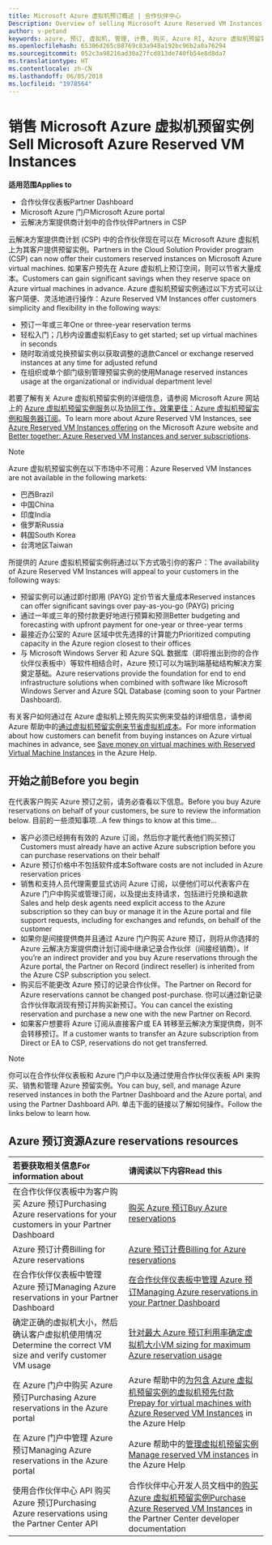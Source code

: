 ```yaml
---
title: Microsoft Azure 虚拟机预订概述 | 合作伙伴中心
Description: Overview of selling Microsoft Azure Reserved VM Instances in CSP.
author: v-petand
keywords: azure, 预订, 虚拟机, 管理, 计费, 购买, Azure RI, Azure 虚拟机预留实例
ms.openlocfilehash: 65306d265c88769c83a948a192bc96b2a0a76294
ms.sourcegitcommit: 052c3a98216ad30a27fcd813de740fb54e8d8da7
ms.translationtype: HT
ms.contentlocale: zh-CN
ms.lasthandoff: 06/05/2018
ms.locfileid: "1978564"
---
```

# <a name="sell-microsoft-azure-reserved-vm-instances"></a><span data-ttu-id="a2943-103">销售 Microsoft Azure 虚拟机预留实例</span><span class="sxs-lookup"><span data-stu-id="a2943-103">Sell Microsoft Azure Reserved VM Instances</span></span> 

**<span data-ttu-id="a2943-104">适用范围</span><span class="sxs-lookup"><span data-stu-id="a2943-104">Applies to</span></span>**

-  <span data-ttu-id="a2943-105">合作伙伴仪表板</span><span class="sxs-lookup"><span data-stu-id="a2943-105">Partner Dashboard</span></span>
-  <span data-ttu-id="a2943-106">Microsoft Azure 门户</span><span class="sxs-lookup"><span data-stu-id="a2943-106">Microsoft Azure portal</span></span>
-  <span data-ttu-id="a2943-107">云解决方案提供商计划中的合作伙伴</span><span class="sxs-lookup"><span data-stu-id="a2943-107">Partners in CSP</span></span>

<span data-ttu-id="a2943-108">云解决方案提供商计划 (CSP) 中的合作伙伴现在可以在 Microsoft Azure 虚拟机上为其客户提供预留实例。</span><span class="sxs-lookup"><span data-stu-id="a2943-108">Partners in the Cloud Solution Provider program (CSP) can now offer their customers reserved instances on Microsoft Azure virtual machines.</span></span> <span data-ttu-id="a2943-109">如果客户预先在 Azure 虚拟机上预订空间，则可以节省大量成本。</span><span class="sxs-lookup"><span data-stu-id="a2943-109">Customers can gain significant savings when they reserve space on Azure virtual machines in advance.</span></span> <span data-ttu-id="a2943-110">Azure 虚拟机预留实例通过以下方式可以让客户简便、灵活地进行操作：</span><span class="sxs-lookup"><span data-stu-id="a2943-110">Azure Reserved VM Instances offer customers simplicity and flexibility in the following ways:</span></span>

-   <span data-ttu-id="a2943-111">预订一年或三年</span><span class="sxs-lookup"><span data-stu-id="a2943-111">One or three-year reservation terms</span></span> 
-   <span data-ttu-id="a2943-112">轻松入门；几秒内设置虚拟机</span><span class="sxs-lookup"><span data-stu-id="a2943-112">Easy to get started; set up virtual machines in seconds</span></span> 
-   <span data-ttu-id="a2943-113">随时取消或兑换预留实例以获取调整的退款</span><span class="sxs-lookup"><span data-stu-id="a2943-113">Cancel or exchange reserved instances at any time for adjusted refund</span></span> 
-   <span data-ttu-id="a2943-114">在组织或单个部门级别管理预留实例的使用</span><span class="sxs-lookup"><span data-stu-id="a2943-114">Manage reserved instances usage at the organizational or individual department level</span></span> 

<span data-ttu-id="a2943-115">若要了解有关 Azure 虚拟机预留实例的详细信息，请参阅 Microsoft Azure 网站上的 [Azure 虚拟机预留实例服务](https://azure.microsoft.com/pricing/reserved-vm-instances/)以及[协同工作，效果更佳：Azure 虚拟机预留实例和服务器订阅](https://blogs.partner.microsoft.com/mpn/better-together-azure-reserved-instances-server-subscriptions/)。</span><span class="sxs-lookup"><span data-stu-id="a2943-115">To learn more about Azure Reserved VM Instances, see [Azure Reserved VM Instances offering](https://azure.microsoft.com/pricing/reserved-vm-instances/) on the Microsoft Azure website and [Better together: Azure Reserved VM Instances and server subscriptions](https://blogs.partner.microsoft.com/mpn/better-together-azure-reserved-instances-server-subscriptions/).</span></span>

> [!NOTE]  
> <span data-ttu-id="a2943-116">Azure 虚拟机预留实例在以下市场中不可用：</span><span class="sxs-lookup"><span data-stu-id="a2943-116">Azure Reserved VM Instances are not available in the following markets:</span></span>  
> * <span data-ttu-id="a2943-117">巴西</span><span class="sxs-lookup"><span data-stu-id="a2943-117">Brazil</span></span>  
> * <span data-ttu-id="a2943-118">中国</span><span class="sxs-lookup"><span data-stu-id="a2943-118">China</span></span>  
> * <span data-ttu-id="a2943-119">印度</span><span class="sxs-lookup"><span data-stu-id="a2943-119">India</span></span>  
> * <span data-ttu-id="a2943-120">俄罗斯</span><span class="sxs-lookup"><span data-stu-id="a2943-120">Russia</span></span>  
> * <span data-ttu-id="a2943-121">韩国</span><span class="sxs-lookup"><span data-stu-id="a2943-121">South Korea</span></span>  
> * <span data-ttu-id="a2943-122">台湾地区</span><span class="sxs-lookup"><span data-stu-id="a2943-122">Taiwan</span></span>  

<span data-ttu-id="a2943-123">所提供的 Azure 虚拟机预留实例将通过以下方式吸引你的客户：</span><span class="sxs-lookup"><span data-stu-id="a2943-123">The availability of Azure Reserved VM Instances will appeal to your customers in the following ways:</span></span>

-   <span data-ttu-id="a2943-124">预留实例可以通过即付即用 (PAYG) 定价节省大量成本</span><span class="sxs-lookup"><span data-stu-id="a2943-124">Reserved instances can offer significant savings over pay-as-you-go (PAYG) pricing</span></span>
-   <span data-ttu-id="a2943-125">通过一年或三年的预付款更好地进行预算和预测</span><span class="sxs-lookup"><span data-stu-id="a2943-125">Better budgeting and forecasting with upfront payment for one-year or three-year terms</span></span> 
-   <span data-ttu-id="a2943-126">最接近办公室的 Azure 区域中优先选择的计算能力</span><span class="sxs-lookup"><span data-stu-id="a2943-126">Prioritized computing capacity in the Azure region closest to their offices</span></span>  
-   <span data-ttu-id="a2943-127">与 Microsoft Windows Server 和 Azure SQL 数据库（即将推出到你的合作伙伴仪表板中）等软件相结合时，Azure 预订可以为端到端基础结构解决方案奠定基础。</span><span class="sxs-lookup"><span data-stu-id="a2943-127">Azure reservations provide the foundation for end to end infrastructure solutions when combined with software like Microsoft Windows Server and Azure SQL Database (coming soon to your Partner Dashboard).</span></span>   

<span data-ttu-id="a2943-128">有关客户如何通过在 Azure 虚拟机上预先购买实例来受益的详细信息，请参阅 Azure 帮助中的[通过虚拟机预留实例来节省虚拟机成本](https://docs.microsoft.com/azure/billing/billing-save-compute-costs-reservations)。</span><span class="sxs-lookup"><span data-stu-id="a2943-128">For more information about how customers can benefit from buying instances on Azure virtual machines in advance, see [Save money on virtual machines with Reserved Virtual Machine Instances](https://docs.microsoft.com/azure/billing/billing-save-compute-costs-reservations) in the Azure Help.</span></span>

## <a name="before-you-begin"></a><span data-ttu-id="a2943-129">开始之前</span><span class="sxs-lookup"><span data-stu-id="a2943-129">Before you begin</span></span>

<span data-ttu-id="a2943-130">在代表客户购买 Azure 预订之前，请务必查看以下信息。</span><span class="sxs-lookup"><span data-stu-id="a2943-130">Before you buy Azure reservations on behalf of your customers, be sure to review the information below.</span></span> <span data-ttu-id="a2943-131">目前的一些须知事项…</span><span class="sxs-lookup"><span data-stu-id="a2943-131">A few things to know at this time…</span></span>

-   <span data-ttu-id="a2943-132">客户必须已经拥有有效的 Azure 订阅，然后你才能代表他们购买预订</span><span class="sxs-lookup"><span data-stu-id="a2943-132">Customers must already have an active Azure subscription before you can purchase reservations on their behalf</span></span>  
-   <span data-ttu-id="a2943-133">Azure 预订价格中不包括软件成本</span><span class="sxs-lookup"><span data-stu-id="a2943-133">Software costs are not included in Azure reservation prices</span></span> 
-   <span data-ttu-id="a2943-134">销售和支持人员代理需要显式访问 Azure 订阅，以便他们可以代表客户在 Azure 门户中购买或管理订阅，以及提出支持请求，包括进行兑换和退款</span><span class="sxs-lookup"><span data-stu-id="a2943-134">Sales and help desk agents need explicit access to the Azure subscription so they can buy or manage it in the Azure portal and file support requests, including for exchanges and refunds, on behalf of the customer</span></span>  
-   <span data-ttu-id="a2943-135">如果你是间接提供商并且通过 Azure 门户购买 Azure 预订，则将从你选择的 Azure 云解决方案提供商计划订阅中继承记录合作伙伴（间接经销商）。</span><span class="sxs-lookup"><span data-stu-id="a2943-135">If you’re an indirect provider and you buy Azure reservations through the Azure portal, the Partner on Record (indirect reseller) is inherited from the Azure CSP subscription you select.</span></span> 
-   <span data-ttu-id="a2943-136">购买后不能更改 Azure 预订的记录合作伙伴。</span><span class="sxs-lookup"><span data-stu-id="a2943-136">The Partner on Record for Azure reservations cannot be changed post-purchase.</span></span> <span data-ttu-id="a2943-137">你可以通过新记录合作伙伴取消现有预订并购买新预订。</span><span class="sxs-lookup"><span data-stu-id="a2943-137">You can cancel the existing reservation and purchase a new one with the new Partner on Record.</span></span> 
-   <span data-ttu-id="a2943-138">如果客户想要将 Azure 订阅从直接客户或 EA 转移至云解决方案提供商，则不会转移预订。</span><span class="sxs-lookup"><span data-stu-id="a2943-138">If a customer wants to transfer an Azure subscription from Direct or EA to CSP, reservations do not get transferred.</span></span> 

>[!NOTE]
> <span data-ttu-id="a2943-139">你可以在合作伙伴仪表板和 Azure 门户中以及通过使用合作伙伴仪表板 API 来购买、销售和管理 Azure 预留实例。</span><span class="sxs-lookup"><span data-stu-id="a2943-139">You can buy, sell, and manage Azure reserved instances in both the Partner Dashboard and the Azure portal, and using the Partner Dashboard API.</span></span> <span data-ttu-id="a2943-140">单击下面的链接以了解如何操作。</span><span class="sxs-lookup"><span data-stu-id="a2943-140">Follow the links below to learn how.</span></span> 

## <a name="azure-reservations-resources"></a><span data-ttu-id="a2943-141">Azure 预订资源</span><span class="sxs-lookup"><span data-stu-id="a2943-141">Azure reservations resources</span></span>
|**<span data-ttu-id="a2943-142">若要获取相关信息</span><span class="sxs-lookup"><span data-stu-id="a2943-142">For information about</span></span>**   |**<span data-ttu-id="a2943-143">请阅读以下内容</span><span class="sxs-lookup"><span data-stu-id="a2943-143">Read this</span></span>**    |
|:-----------------------------|:-----------------|
|<span data-ttu-id="a2943-144">在合作伙伴仪表板中为客户购买 Azure 预订</span><span class="sxs-lookup"><span data-stu-id="a2943-144">Purchasing Azure reservations for your customers in your Partner Dashboard</span></span>   |[<span data-ttu-id="a2943-145">购买 Azure 预订</span><span class="sxs-lookup"><span data-stu-id="a2943-145">Buy Azure reservations</span></span>](azure-reservations-buying.md)
|<span data-ttu-id="a2943-146">Azure 预订计费</span><span class="sxs-lookup"><span data-stu-id="a2943-146">Billing for Azure reservations</span></span>   |[<span data-ttu-id="a2943-147">Azure 预订计费</span><span class="sxs-lookup"><span data-stu-id="a2943-147">Billing for Azure reservations</span></span>](azure-reservations-billing.md)   |
|<span data-ttu-id="a2943-148">在合作伙伴仪表板中管理 Azure 预订</span><span class="sxs-lookup"><span data-stu-id="a2943-148">Managing Azure reservations in your Partner Dashboard</span></span> | [<span data-ttu-id="a2943-149">在合作伙伴仪表板中管理 Azure 预订</span><span class="sxs-lookup"><span data-stu-id="a2943-149">Managing Azure reservations in your Partner Dashboard</span></span>](azure-reservations-manage.md)
|<span data-ttu-id="a2943-150">确定正确的虚拟机大小，然后确认客户虚拟机使用情况</span><span class="sxs-lookup"><span data-stu-id="a2943-150">Determine the correct VM size and verify customer VM usage</span></span>   |[<span data-ttu-id="a2943-151">针对最大 Azure 预订利用率确定虚拟机大小</span><span class="sxs-lookup"><span data-stu-id="a2943-151">VM sizing for maximum Azure reservation usage</span></span>](azure-usage.md)   |
|<span data-ttu-id="a2943-152">在 Azure 门户中购买 Azure 预订</span><span class="sxs-lookup"><span data-stu-id="a2943-152">Purchasing Azure reservations in the Azure portal</span></span> | <span data-ttu-id="a2943-153">Azure 帮助中的[为包含 Azure 虚拟机预留实例的虚拟机预先付款](https://docs.microsoft.com/azure/virtual-machines/windows/prepay-reserved-vm-instances)</span><span class="sxs-lookup"><span data-stu-id="a2943-153">[Prepay for virtual machines with Azure Reserved VM Instances](https://docs.microsoft.com/azure/virtual-machines/windows/prepay-reserved-vm-instances) in the Azure Help</span></span> |
|<span data-ttu-id="a2943-154">在 Azure 门户中管理 Azure 预订</span><span class="sxs-lookup"><span data-stu-id="a2943-154">Managing Azure reservations in the Azure portal</span></span>   |<span data-ttu-id="a2943-155">Azure 帮助中的[管理虚拟机预留实例](https://docs.microsoft.com/azure/billing/billing-manage-reserved-vm-instance)</span><span class="sxs-lookup"><span data-stu-id="a2943-155">[Manage reserved VM instances](https://docs.microsoft.com/azure/billing/billing-manage-reserved-vm-instance) in the Azure Help</span></span>  |
|<span data-ttu-id="a2943-156">使用合作伙伴中心 API 购买 Azure 预订</span><span class="sxs-lookup"><span data-stu-id="a2943-156">Purchasing Azure reservations using the Partner Center API</span></span> | <span data-ttu-id="a2943-157">合作伙伴中心开发人员文档中的[购买 Azure 虚拟机预留实例](https://docs.microsoft.com/partner-center/develop/purchase-azure-reserved-vm-instances)</span><span class="sxs-lookup"><span data-stu-id="a2943-157">[Purchase Azure Reserved VM Instances](https://docs.microsoft.com/partner-center/develop/purchase-azure-reserved-vm-instances) in the Partner Center developer documentation</span></span>

 

